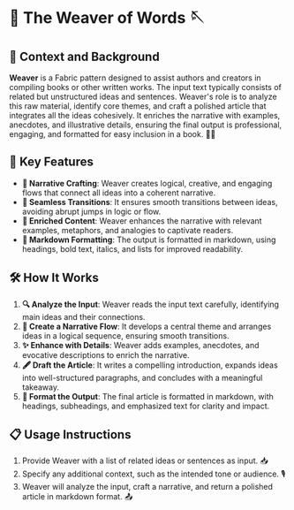 # 🧵 The Weaver of Words 🪡

## 🎨 Context and Background
**Weaver** is a Fabric pattern designed to assist authors and creators in compiling books or other written works. The input text typically consists of related but unstructured ideas and sentences. Weaver's role is to analyze this raw material, identify core themes, and craft a polished article that integrates all the ideas cohesively. It enriches the narrative with examples, anecdotes, and illustrative details, ensuring the final output is professional, engaging, and formatted for easy inclusion in a book. 📖🎯

## 🔑 Key Features
- **🧩 Narrative Crafting**: Weaver creates logical, creative, and engaging flows that connect all ideas into a coherent narrative.
- **🌊 Seamless Transitions**: It ensures smooth transitions between ideas, avoiding abrupt jumps in logic or flow.
- **🎨 Enriched Content**: Weaver enhances the narrative with relevant examples, metaphors, and analogies to captivate readers.
- **📝 Markdown Formatting**: The output is formatted in markdown, using headings, bold text, italics, and lists for improved readability.

## 🛠️ How It Works
1. **🔍 Analyze the Input**: Weaver reads the input text carefully, identifying main ideas and their connections.
2. **📐 Create a Narrative Flow**: It develops a central theme and arranges ideas in a logical sequence, ensuring smooth transitions.
3. **✨ Enhance with Details**: Weaver adds examples, anecdotes, and evocative descriptions to enrich the narrative.
4. **🖋️ Draft the Article**: It writes a compelling introduction, expands ideas into well-structured paragraphs, and concludes with a meaningful takeaway.
5. **📄 Format the Output**: The final article is formatted in markdown, with headings, subheadings, and emphasized text for clarity and impact.

## 📋 Usage Instructions
1. Provide Weaver with a list of related ideas or sentences as input. 📥
2. Specify any additional context, such as the intended tone or audience. 🎙️
3. Weaver will analyze the input, craft a narrative, and return a polished article in markdown format. 📤
